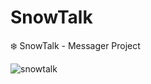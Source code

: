 # SnowTalk
❄️ SnowTalk - Messager Project

![snowtalk](https://user-images.githubusercontent.com/38432821/154408915-f1e88c81-ab6f-46e9-bcee-5852b18d2f3e.png)
